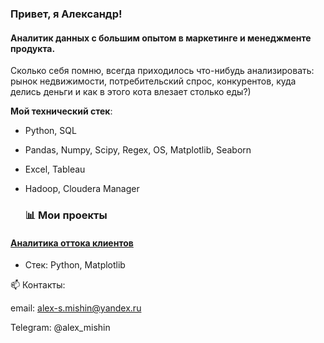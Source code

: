 ### Привет, я Александр!
#### Аналитик данных с большим опытом в маркетинге и менеджменте продукта.
Сколько себя помню, всегда приходилось что-нибудь анализировать: рынок недвижимости, потребительский спрос, конкурентов, куда делись деньги и как в этого кота влезает столько еды?)

**Мой технический стек**:
- Python, SQL
- Pandas, Numpy, Scipy, Regex, OS, Matplotlib, Seaborn
- Excel, Tableau
- Hadoop, Cloudera Manager
  


  ### 📊 Мои проекты

####  [Аналитика оттока клиентов](https://github.com/garcettix/project_15_bank_churn)
- Стек: Python, Matplotlib



📫 Контакты:

email: alex-s.mishin@yandex.ru

Telegram: @alex_mishin



<!--
**garcettix/garcettix** is a ✨ _special_ ✨ repository because its `README.md` (this file) appears on your GitHub profile.

Here are some ideas to get you started:

- 🔭 I’m currently working on ...
- 🌱 I’m currently learning ...
- 👯 I’m looking to collaborate on ...
- 🤔 I’m looking for help with ...
- 💬 Ask me about ...
- 📫 How to reach me: ...
- 😄 Pronouns: ...
- ⚡ Fun fact: ...
-->
